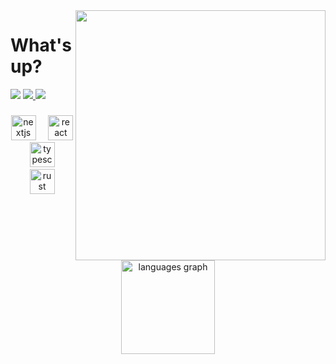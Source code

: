 <img align="right" height="400" src="https://media.giphy.com/media/ramBbsu5kGc8AJHd1h/giphy.gif"  />

###

<h1 align="left">What's up?</h1>
<div align="left">
  <img src="https://img.shields.io/github/followers/kraken-afk.svg?style=social&label=Follow&maxAge=2592000" />
  <a href="https://twitter.com/trshppl">
    <img src="https://img.shields.io/twitter/follow/trshppl" />
  </a>
  <a href="https://nv-me.vercel.app">
    <img src="https://img.shields.io/badge/visit-my_site-blue" />
  </a>
</div>

###

<div align="center">
  <img src="https://skillicons.dev/icons?i=nextjs" height="40" alt="nextjs logo"  />
  <img width="12" />
  <img src="https://skillicons.dev/icons?i=react" height="40" alt="react logo"  />
  <img width="12" />
  <img src="https://skillicons.dev/icons?i=ts" height="40" alt="typescript logo"  />
  <img width="12" />
  <img src="https://skillicons.dev/icons?i=rust" height="40" alt="rust logo"  />
</div>

###

<div align="center">
  <img src="https://github-readme-stats.vercel.app/api/top-langs?username=kraken-afk&locale=en&hide_title=false&layout=compact&card_width=320&langs_count=6&theme=rose_pine&hide_border=true&order=2" height="150" alt="languages graph"  />
</div>

###
